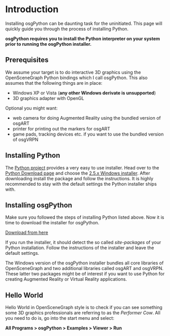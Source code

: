 # Introduction #

Installing osgPython can be daunting task for the uninitiated. This page will quickly guide you through the process of installing Python.

**osgPython requires you to install the Python interpreter on your system prior to running the osgPython installer.**

## Prerequisites ##

We assume your target is to do interactive 3D graphics using the OpenSceneGraph Python bindings which I call osgPython. This also assumes that the following things are in place:

  * Windows XP or Vista (**any other Windows derivate is unsupported**)
  * 3D graphics adapter with OpenGL

Optional you might want:

  * web camera for doing Augmented Reality using the bundled version of osgART
  * printer for printing out the markers for osgART
  * game pads, tracking devices etc. if you want to use the bundled version of osgVRPN


## Installing Python ##

The [Python project](http://www.python.org) provides a very easy to use installer. Head over to the [Python Download page](http://www.python.org/download) and choose the [2.5.x Windows installer](http://www.python.org/ftp/python/2.5.1/python-2.5.1.msi). After downloading install the package and follow the instructions. It is highly recommended to stay with the default settings the Python installer ships with.

## Installing osgPython ##

Make sure you followed the steps of installing Python listed above. Now it is time to download the installer for osgPython.

[Download from here](http://code.google.com/p/osgswig/downloads/list)

If you run the installer, it should detect the so called _site-packages_ of your Python installation. Follow the instructions of the installer and leave the default settings.

The Windows version of the osgPython installer bundles all core libraries of OpenSceneGraph and two additional libraries called osgART and osgVRPN. These latter two packages might be of interest if you want to use Python for creating Augmented Reality or Virtual Reality applications.

## Hello World ##

Hello World in OpenSceneGraph style is to check if you can see something some 3D graphics professionals are referring to as the _Performer Cow_. All you need to do is, go into the start menu and select:

**All Programs > osgPython > Examples > Viewer > Run**